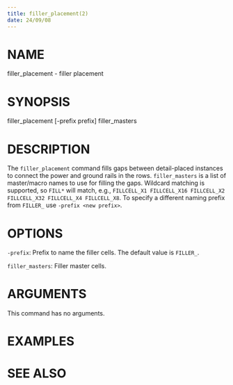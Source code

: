 ```yaml
---
title: filler_placement(2)
date: 24/09/08
---
```


# NAME

filler_placement - filler placement

# SYNOPSIS

filler_placement
    [-prefix prefix]
    filler_masters


# DESCRIPTION

The `filler_placement` command fills gaps between detail-placed instances
to connect the power and ground rails in the rows. `filler_masters` is a
list of master/macro names to use for filling the gaps. Wildcard matching
is supported, so `FILL*` will match, e.g., `FILLCELL_X1 FILLCELL_X16 FILLCELL_X2
FILLCELL_X32 FILLCELL_X4 FILLCELL_X8`.  To specify a different naming prefix
from `FILLER_` use `-prefix <new prefix>`.

# OPTIONS

`-prefix`:  Prefix to name the filler cells. The default value is `FILLER_`.

`filler_masters`:  Filler master cells.

# ARGUMENTS

This command has no arguments.

# EXAMPLES

# SEE ALSO

